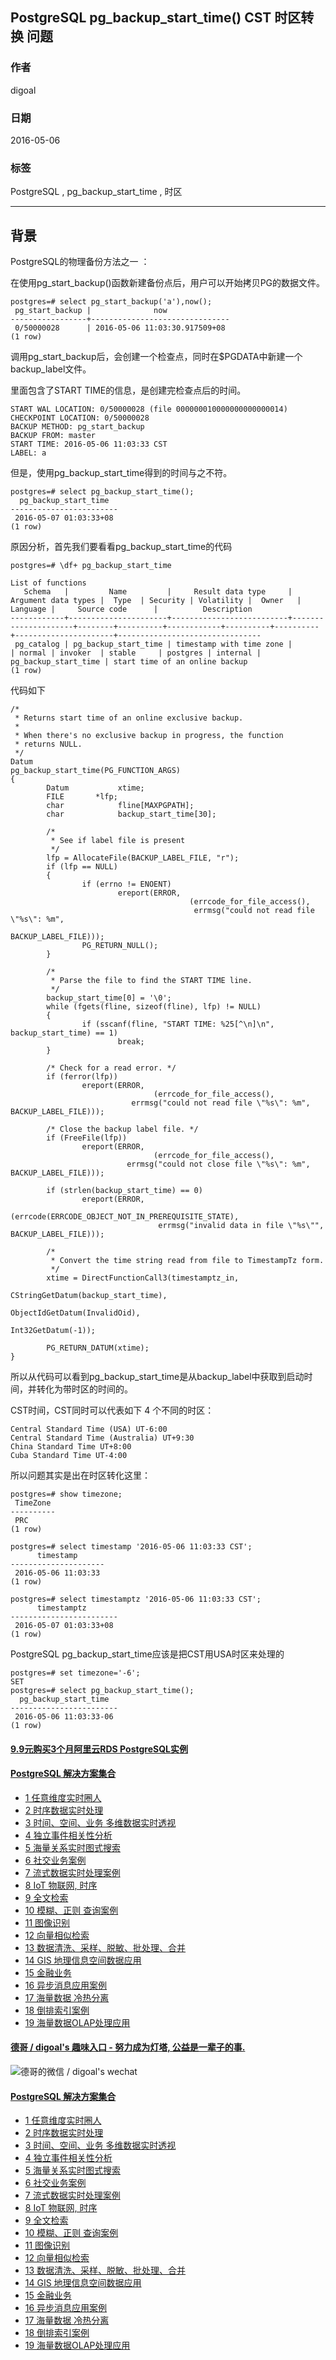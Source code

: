## PostgreSQL pg_backup_start_time() CST 时区转换 问题  
                                                                                                   
### 作者                                                                                                   
digoal                                                                                                   
                                                                                                   
### 日期                                                                                                   
2016-05-06                                                                                                
                                                                                                   
### 标签                                                                                                   
PostgreSQL , pg_backup_start_time , 时区      
                                                                                                   
----                                                                                                   
                                                                                                   
## 背景                                       
PostgreSQL的物理备份方法之一 ：  
  
在使用pg_start_backup()函数新建备份点后，用户可以开始拷贝PG的数据文件。  
  
```  
postgres=# select pg_start_backup('a'),now();  
 pg_start_backup |              now                
-----------------+-------------------------------  
 0/50000028      | 2016-05-06 11:03:30.917509+08  
(1 row)  
```  
  
调用pg_start_backup后，会创建一个检查点，同时在$PGDATA中新建一个backup_label文件。  
  
里面包含了START TIME的信息，是创建完检查点后的时间。  
  
```  
START WAL LOCATION: 0/50000028 (file 000000010000000000000014)  
CHECKPOINT LOCATION: 0/50000028  
BACKUP METHOD: pg_start_backup  
BACKUP FROM: master  
START TIME: 2016-05-06 11:03:33 CST  
LABEL: a  
```  
  
但是，使用pg_backup_start_time得到的时间与之不符。  
  
```  
postgres=# select pg_backup_start_time();  
  pg_backup_start_time    
------------------------  
 2016-05-07 01:03:33+08  
(1 row)  
```  
  
原因分析，首先我们要看看pg_backup_start_time的代码  
  
```  
postgres=# \df+ pg_backup_start_time  
                                                                                         List of functions  
   Schema   |         Name         |     Result data type     | Argument data types |  Type  | Security | Volatility |  Owner   | Language |     Source code      |          Description             
------------+----------------------+--------------------------+---------------------+--------+----------+------------+----------+----------+----------------------+--------------------------------  
 pg_catalog | pg_backup_start_time | timestamp with time zone |                     | normal | invoker  | stable     | postgres | internal | pg_backup_start_time | start time of an online backup  
(1 row)  
```  
  
代码如下  
  
```  
/*  
 * Returns start time of an online exclusive backup.  
 *  
 * When there's no exclusive backup in progress, the function  
 * returns NULL.  
 */  
Datum  
pg_backup_start_time(PG_FUNCTION_ARGS)  
{  
        Datum           xtime;  
        FILE       *lfp;  
        char            fline[MAXPGPATH];  
        char            backup_start_time[30];  
  
        /*  
         * See if label file is present  
         */  
        lfp = AllocateFile(BACKUP_LABEL_FILE, "r");  
        if (lfp == NULL)  
        {  
                if (errno != ENOENT)  
                        ereport(ERROR,  
                                        (errcode_for_file_access(),  
                                         errmsg("could not read file \"%s\": %m",  
                                                        BACKUP_LABEL_FILE)));  
                PG_RETURN_NULL();  
        }  
  
        /*  
         * Parse the file to find the START TIME line.  
         */  
        backup_start_time[0] = '\0';  
        while (fgets(fline, sizeof(fline), lfp) != NULL)  
        {  
                if (sscanf(fline, "START TIME: %25[^\n]\n", backup_start_time) == 1)  
                        break;  
        }  
  
        /* Check for a read error. */  
        if (ferror(lfp))  
                ereport(ERROR,  
                                (errcode_for_file_access(),  
                           errmsg("could not read file \"%s\": %m", BACKUP_LABEL_FILE)));  
  
        /* Close the backup label file. */  
        if (FreeFile(lfp))  
                ereport(ERROR,  
                                (errcode_for_file_access(),  
                          errmsg("could not close file \"%s\": %m", BACKUP_LABEL_FILE)));  
  
        if (strlen(backup_start_time) == 0)  
                ereport(ERROR,  
                                (errcode(ERRCODE_OBJECT_NOT_IN_PREREQUISITE_STATE),  
                                 errmsg("invalid data in file \"%s\"", BACKUP_LABEL_FILE)));  
  
        /*  
         * Convert the time string read from file to TimestampTz form.  
         */  
        xtime = DirectFunctionCall3(timestamptz_in,  
                                                                CStringGetDatum(backup_start_time),  
                                                                ObjectIdGetDatum(InvalidOid),  
                                                                Int32GetDatum(-1));  
  
        PG_RETURN_DATUM(xtime);  
}  
```  
  
所以从代码可以看到pg_backup_start_time是从backup_label中获取到启动时间，并转化为带时区的时间的。  
  
  
CST时间，CST同时可以代表如下 4 个不同的时区：  
  
```  
Central Standard Time (USA) UT-6:00  
Central Standard Time (Australia) UT+9:30  
China Standard Time UT+8:00  
Cuba Standard Time UT-4:00  
```  
  
所以问题其实是出在时区转化这里：  
  
```  
postgres=# show timezone;  
 TimeZone   
----------  
 PRC  
(1 row)  
  
postgres=# select timestamp '2016-05-06 11:03:33 CST';  
      timestamp        
---------------------  
 2016-05-06 11:03:33  
(1 row)  
  
postgres=# select timestamptz '2016-05-06 11:03:33 CST';  
      timestamptz         
------------------------  
 2016-05-07 01:03:33+08  
(1 row)  
```  
  
PostgreSQL pg_backup_start_time应该是把CST用USA时区来处理的  
  
```  
postgres=# set timezone='-6';  
SET  
postgres=# select pg_backup_start_time();  
  pg_backup_start_time    
------------------------  
 2016-05-06 11:03:33-06  
(1 row)  
```  
    
  
  
  
  
  
  
  
  
  
  
  
  
  
  
  
  
  
  
  
  
  
  
  
  
  
  
  
  
  
  
  
  
  
  
  
  
  
  
  
  
  
  
  
  
  
#### [9.9元购买3个月阿里云RDS PostgreSQL实例](https://www.aliyun.com/database/postgresqlactivity "57258f76c37864c6e6d23383d05714ea")
  
  
#### [PostgreSQL 解决方案集合](https://yq.aliyun.com/topic/118 "40cff096e9ed7122c512b35d8561d9c8")
- [1 任意维度实时圈人](https://yq.aliyun.com/topic/118 "40cff096e9ed7122c512b35d8561d9c8")
- [2 时序数据实时处理](https://yq.aliyun.com/topic/118 "40cff096e9ed7122c512b35d8561d9c8")
- [3 时间、空间、业务 多维数据实时透视](https://yq.aliyun.com/topic/118 "40cff096e9ed7122c512b35d8561d9c8")
- [4 独立事件相关性分析](https://yq.aliyun.com/topic/118 "40cff096e9ed7122c512b35d8561d9c8")
- [5 海量关系实时图式搜索](https://yq.aliyun.com/topic/118 "40cff096e9ed7122c512b35d8561d9c8")
- [6 社交业务案例](https://yq.aliyun.com/topic/118 "40cff096e9ed7122c512b35d8561d9c8")
- [7 流式数据实时处理案例](https://yq.aliyun.com/topic/118 "40cff096e9ed7122c512b35d8561d9c8")
- [8 IoT 物联网, 时序](https://yq.aliyun.com/topic/118 "40cff096e9ed7122c512b35d8561d9c8")
- [9 全文检索](https://yq.aliyun.com/topic/118 "40cff096e9ed7122c512b35d8561d9c8")
- [10 模糊、正则 查询案例](https://yq.aliyun.com/topic/118 "40cff096e9ed7122c512b35d8561d9c8")
- [11 图像识别](https://yq.aliyun.com/topic/118 "40cff096e9ed7122c512b35d8561d9c8")
- [12 向量相似检索](https://yq.aliyun.com/topic/118 "40cff096e9ed7122c512b35d8561d9c8")
- [13 数据清洗、采样、脱敏、批处理、合并](https://yq.aliyun.com/topic/118 "40cff096e9ed7122c512b35d8561d9c8")
- [14 GIS 地理信息空间数据应用](https://yq.aliyun.com/topic/118 "40cff096e9ed7122c512b35d8561d9c8")
- [15 金融业务](https://yq.aliyun.com/topic/118 "40cff096e9ed7122c512b35d8561d9c8")
- [16 异步消息应用案例](https://yq.aliyun.com/topic/118 "40cff096e9ed7122c512b35d8561d9c8")
- [17 海量数据 冷热分离](https://yq.aliyun.com/topic/118 "40cff096e9ed7122c512b35d8561d9c8")
- [18 倒排索引案例](https://yq.aliyun.com/topic/118 "40cff096e9ed7122c512b35d8561d9c8")
- [19 海量数据OLAP处理应用](https://yq.aliyun.com/topic/118 "40cff096e9ed7122c512b35d8561d9c8")
  
  
#### [德哥 / digoal's 趣味入口 - 努力成为灯塔, 公益是一辈子的事.](https://github.com/digoal/blog/blob/master/README.md "22709685feb7cab07d30f30387f0a9ae")
  
  
![德哥的微信 / digoal's wechat](../pic/digoal_weixin.jpg "f7ad92eeba24523fd47a6e1a0e691b59")
  
  
#### [PostgreSQL 解决方案集合](https://yq.aliyun.com/topic/118 "40cff096e9ed7122c512b35d8561d9c8")
- [1 任意维度实时圈人](https://yq.aliyun.com/topic/118 "40cff096e9ed7122c512b35d8561d9c8")
- [2 时序数据实时处理](https://yq.aliyun.com/topic/118 "40cff096e9ed7122c512b35d8561d9c8")
- [3 时间、空间、业务 多维数据实时透视](https://yq.aliyun.com/topic/118 "40cff096e9ed7122c512b35d8561d9c8")
- [4 独立事件相关性分析](https://yq.aliyun.com/topic/118 "40cff096e9ed7122c512b35d8561d9c8")
- [5 海量关系实时图式搜索](https://yq.aliyun.com/topic/118 "40cff096e9ed7122c512b35d8561d9c8")
- [6 社交业务案例](https://yq.aliyun.com/topic/118 "40cff096e9ed7122c512b35d8561d9c8")
- [7 流式数据实时处理案例](https://yq.aliyun.com/topic/118 "40cff096e9ed7122c512b35d8561d9c8")
- [8 IoT 物联网, 时序](https://yq.aliyun.com/topic/118 "40cff096e9ed7122c512b35d8561d9c8")
- [9 全文检索](https://yq.aliyun.com/topic/118 "40cff096e9ed7122c512b35d8561d9c8")
- [10 模糊、正则 查询案例](https://yq.aliyun.com/topic/118 "40cff096e9ed7122c512b35d8561d9c8")
- [11 图像识别](https://yq.aliyun.com/topic/118 "40cff096e9ed7122c512b35d8561d9c8")
- [12 向量相似检索](https://yq.aliyun.com/topic/118 "40cff096e9ed7122c512b35d8561d9c8")
- [13 数据清洗、采样、脱敏、批处理、合并](https://yq.aliyun.com/topic/118 "40cff096e9ed7122c512b35d8561d9c8")
- [14 GIS 地理信息空间数据应用](https://yq.aliyun.com/topic/118 "40cff096e9ed7122c512b35d8561d9c8")
- [15 金融业务](https://yq.aliyun.com/topic/118 "40cff096e9ed7122c512b35d8561d9c8")
- [16 异步消息应用案例](https://yq.aliyun.com/topic/118 "40cff096e9ed7122c512b35d8561d9c8")
- [17 海量数据 冷热分离](https://yq.aliyun.com/topic/118 "40cff096e9ed7122c512b35d8561d9c8")
- [18 倒排索引案例](https://yq.aliyun.com/topic/118 "40cff096e9ed7122c512b35d8561d9c8")
- [19 海量数据OLAP处理应用](https://yq.aliyun.com/topic/118 "40cff096e9ed7122c512b35d8561d9c8")
  
